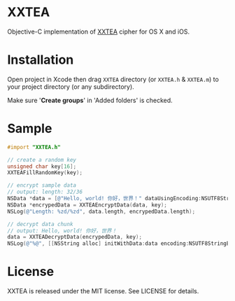 # XXTEA
Objective-C implementation of [XXTEA][wikipedia/xxtea] cipher for OS X and iOS.

[wikipedia/xxtea]: http://en.wikipedia.org/wiki/XXTEA

# Installation

Open project in Xcode then drag `XXTEA` directory (or `XXTEA.h` & `XXTEA.m`)
to your project directory (or any subdirectory).

Make sure '**Create groups**' in 'Added folders' is checked.

# Sample

```objective-c
#import "XXTEA.h"

// create a random key
unsigned char key[16];
XXTEAFillRandomKey(key);

// encrypt sample data
// output: length: 32/36
NSData *data = [@"Hello, world! 你好，世界！" dataUsingEncoding:NSUTF8StringEncoding];
NSData *encrypedData = XXTEAEncryptData(data, key);
NSLog(@"Length: %zd/%zd", data.length, encrypedData.length);

// decrypt data chunk
// output: Hello, world! 你好，世界！
data = XXTEADecryptData(encrypedData, key);
NSLog(@"%@", [[NSString alloc] initWithData:data encoding:NSUTF8StringEncoding]);
```


# License
XXTEA is released under the MIT license. See LICENSE for details.
